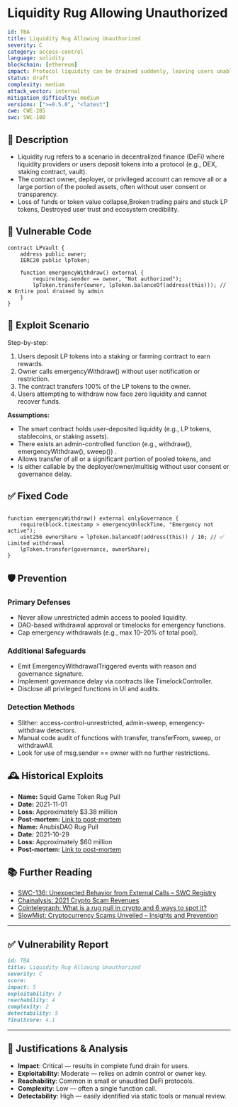 # Liquidity Rug Allowing Unauthorized 

```YAML
id: TBA
title: Liquidity Rug Allowing Unauthorized 
severity: C
category: access-control
language: solidity
blockchain: [ethereum]
impact: Protocol liquidity can be drained suddenly, leaving users unable to trade or withdraw
status: draft
complexity: medium
attack_vector: internal
mitigation_difficulty: medium
versions: [">=0.5.0", "<latest"]
cwe: CWE-285
swc: SWC-100
```

## 📝 Description

- Liquidity rug refers to a scenario in decentralized finance (DeFi) where liquidity providers or users deposit tokens into a protocol (e.g., DEX, staking contract, vault).
- The contract owner, deployer, or privileged account can remove all or a large portion of the pooled assets, often without user consent or transparency. 
- Loss of funds or token value collapse,Broken trading pairs and stuck LP tokens, Destroyed user trust and ecosystem credibility.

## 🚨 Vulnerable Code

```solidity
contract LPVault {
    address public owner;
    IERC20 public lpToken;

    function emergencyWithdraw() external {
        require(msg.sender == owner, "Not authorized");
        lpToken.transfer(owner, lpToken.balanceOf(address(this))); // ❌ Entire pool drained by admin
    }
}
```

## 🧪 Exploit Scenario

Step-by-step:

1. Users deposit LP tokens into a staking or farming contract to earn rewards.
2. Owner calls emergencyWithdraw() without user notification or restriction.
3. The contract transfers 100% of the LP tokens to the owner.
4. Users attempting to withdraw now face zero liquidity and cannot recover funds.

**Assumptions:**

- The smart contract holds user-deposited liquidity (e.g., LP tokens, stablecoins, or staking assets).
- There exists an admin-controlled function (e.g., withdraw(), emergencyWithdraw(), sweep()) .
- Allows transfer of all or a significant portion of pooled tokens, and
- Is either callable by the deployer/owner/multisig without user consent or governance delay.

## ✅ Fixed Code

```solidity

function emergencyWithdraw() external onlyGovernance {
    require(block.timestamp > emergencyUnlockTime, "Emergency not active");
    uint256 ownerShare = lpToken.balanceOf(address(this)) / 10; // ✅ Limited withdrawal
    lpToken.transfer(governance, ownerShare);
}
```

## 🛡️ Prevention

### Primary Defenses

- Never allow unrestricted admin access to pooled liquidity.
-  DAO-based withdrawal approval or timelocks for emergency functions.
- Cap emergency withdrawals (e.g., max 10–20% of total pool).

### Additional Safeguards

- Emit EmergencyWithdrawalTriggered events with reason and governance signature.
- Implement governance delay via contracts like TimelockController.
- Disclose all privileged functions in UI and audits.

### Detection Methods

- Slither: access-control-unrestricted, admin-sweep, emergency-withdraw detectors.
- Manual code audit of functions with transfer, transferFrom, sweep, or withdrawAll.
- Look for use of msg.sender == owner with no further restrictions.

## 🕰️ Historical Exploits

- **Name:** Squid Game Token Rug Pull 
- **Date:** 2021-11-01
- **Loss:** Approximately $3.38 million 
- **Post-mortem:** [Link to post-mortem](https://www.coindesk.com/markets/2021/11/01/squid-game-token-crashes-developers-say-theyve-left-the-project) 
- **Name:** AnubisDAO Rug Pull 
- **Date:** 2021-10-29
- **Loss:** Approximately $60 million 
- **Post-mortem:** [Link to post-mortem](https://www.binance.com/en/square/post/12028514221577) 
  

## 📚 Further Reading

- [SWC-136: Unexpected Behavior from External Calls – SWC Registry](https://swcregistry.io/docs/SWC-136/) 
- [Chainalysis: 2021 Crypto Scam Revenues](https://www.chainalysis.com/blog/2021-crypto-scam-revenues/) 
- [Cointelegraph: What is a rug pull in crypto and 6 ways to spot it?](https://cointelegraph.com/explained/crypto-rug-pulls-what-is-a-rug-pull-in-crypto-and-6-ways-to-spot-it) 
- [SlowMist: Cryptocurrency Scams Unveiled – Insights and Prevention](https://slowmist.medium.com/cryptocurrency-scams-unveiled-insights-and-prevention-800d9dc1b0f1) 
  
---

## ✅ Vulnerability Report 

```markdown
id: TBA
title: Liquidity Rug Allowing Unauthorized 
severity: C
score:
impact: 5         
exploitability: 3 
reachability: 4  
complexity: 2     
detectability: 5  
finalScore: 4.1
```

---

## 📄 Justifications & Analysis

- **Impact**: Critical — results in complete fund drain for users.
- **Exploitability**: Moderate — relies on admin control or owner key.
- **Reachability**: Common in small or unaudited DeFi protocols.
- **Complexity**: Low — often a single function call.
- **Detectability**: High — easily identified via static tools or manual review.
